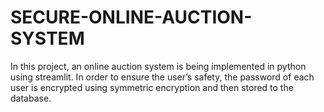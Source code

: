 # SECURE-ONLINE-AUCTION-SYSTEM

In this project, an online
auction system is being implemented in python using streamlit. In order to ensure the user’s
safety, the password of each user is encrypted using symmetric encryption and then stored
to the database.
